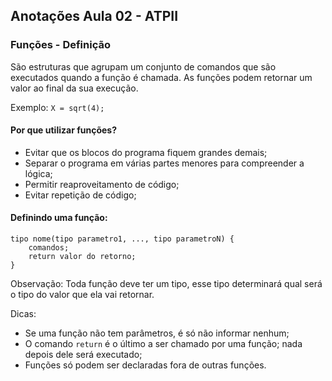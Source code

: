 ## **Anotações Aula 02 - ATPII**

### **Funções - Definição**
São estruturas que agrupam um conjunto de comandos que são executados quando a função é chamada. As funções podem retornar um valor ao final da sua execução.

Exemplo: `X = sqrt(4);`

#### **Por que utilizar funções?**

- Evitar que os blocos do programa fiquem grandes demais;
- Separar o programa em várias partes menores para compreender a lógica;
- Permitir reaproveitamento de código;
- Evitar repetição de código;

#### **Definindo uma função:**

```
tipo nome(tipo parametro1, ..., tipo parametroN) {
    comandos;
    return valor do retorno;
}
```

Observação: Toda função deve ter um tipo, esse tipo determinará qual será o tipo do valor que ela vai retornar.

Dicas:
- Se uma função não tem parâmetros, é só não informar nenhum;
- O comando `return` é o último a ser chamado por uma função; nada depois dele será executado;
- Funções só podem ser declaradas fora de outras funções.